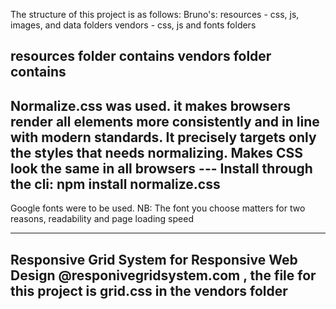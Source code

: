 The structure of this project is as follows:
Bruno's:
	resources - css, js, images, and data folders
	vendors - css, js and fonts folders 

resources folder contains
vendors folder contains 
------------------------
Normalize.css was used. it makes browsers render all elements more consistently and in line with modern standards. It precisely targets only the styles that needs normalizing. Makes CSS look the same in all browsers
--- Install through the cli: npm install normalize.css 
---
Google fonts were to be used.
NB: The font you choose matters for two reasons, readability and page loading speed

---
Responsive Grid System for Responsive Web Design @responivegridsystem.com , the file for this project is grid.css in the vendors folder
---
